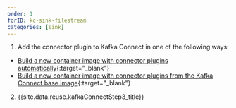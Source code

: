 ```yaml
---
order: 1
forID: kc-sink-filestream
categories: [sink]
---
```


1. Add the connector plugin to Kafka Connect in one of the following ways:
- [Build a new container image with connector plugins automatically](https://strimzi.io/docs/operators/latest/deploying.html#creating-new-image-using-kafka-connect-build-str){:target="_blank"}
- [Build a new container image with connector plugins from the Kafka Connect base image](https://strimzi.io/docs/operators/latest/deploying.html#creating-new-image-from-base-str){:target="_blank"}

2. {{site.data.reuse.kafkaConnectStep3_title}}
